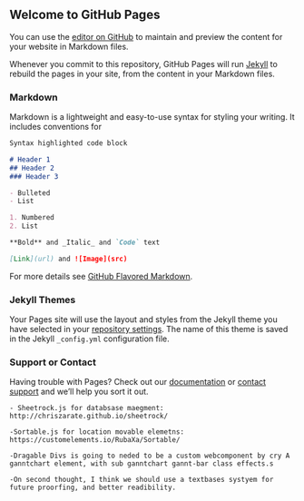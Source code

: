 ## Welcome to GitHub Pages

You can use the [editor on GitHub](https://github.com/cryogenicminer/gantt-chart/edit/master/README.md) to maintain and preview the content for your website in Markdown files.

Whenever you commit to this repository, GitHub Pages will run [Jekyll](https://jekyllrb.com/) to rebuild the pages in your site, from the content in your Markdown files.

### Markdown

Markdown is a lightweight and easy-to-use syntax for styling your writing. It includes conventions for

```markdown
Syntax highlighted code block

# Header 1
## Header 2
### Header 3

- Bulleted
- List

1. Numbered
2. List

**Bold** and _Italic_ and `Code` text

[Link](url) and ![Image](src)
```

For more details see [GitHub Flavored Markdown](https://guides.github.com/features/mastering-markdown/).

### Jekyll Themes

Your Pages site will use the layout and styles from the Jekyll theme you have selected in your [repository settings](https://github.com/cryogenicminer/gantt-chart/settings). The name of this theme is saved in the Jekyll `_config.yml` configuration file.

### Support or Contact

Having trouble with Pages? Check out our [documentation](https://help.github.com/categories/github-pages-basics/) or [contact support](https://github.com/contact) and we’ll help you sort it out.

```
- Sheetrock.js for databsase maegment: http://chriszarate.github.io/sheetrock/

-Sortable.js for location movable elemetns: https://customelements.io/RubaXa/Sortable/

-Dragable Divs is going to neded to be a custom webcomponent by cry A ganntchart element, with sub ganntchart gannt-bar class effects.s

-On second thought, I think we should use a textbases systyem for future proorfing, and better readibility.
```
